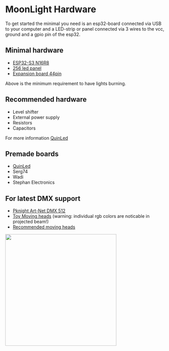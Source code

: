 # MoonLight Hardware

To get started the minimal you need is an esp32-board connected via USB to your computer and a LED-strip or panel connected via 3 wires to the vcc, ground and a gpio pin of the esp32.

## Minimal hardware

* [ESP32-S3 N16R8](https://s.click.aliexpress.com/e/_DBAtJ2H)
* [256 led panel](https://s.click.aliexpress.com/e/_EIKoYrg)
* [Expansion board 44pin](https://s.click.aliexpress.com/e/_EJhmlIE)

Above is the minimum requirement to have lights burning.

## Recommended hardware

* Level shifter
* External power supply
* Resistors
* Capacitors

For more information [QuinLed](https://quinled.info)

## Premade boards

* [QuinLed](https://quinled.info)
* Serg74
* Wadi
* Stephan Electronics

## For latest DMX support 

* [Pknight Art-Net DMX 512](https://s.click.aliexpress.com/e/_ExQK8Dc)
* [Toy Moving heads](https://s.click.aliexpress.com/e/_Eju7k6Q) (warning: individual rgb colors are noticable in projected beam!)
* [Recommended moving heads](https://moonmodules.org/hardware/#moving-heads)

<img width="350" src="https://github.com/user-attachments/assets/1623a751-5f4b-463b-a6f3-a642c2bc52bf"/>
